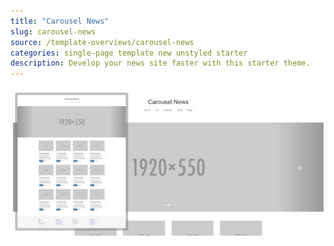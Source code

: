 ```yaml
---
title: "Carousel News"
slug: carousel-news
source: /template-overviews/carousel-news
categories: single-page template new unstyled starter
description: Develop your news site faster with this starter theme.
---
```


<img src="/img/carousel-news.jpg" class="img-responsive" alt="Carousel News, a starter layout for Bootstrap">
